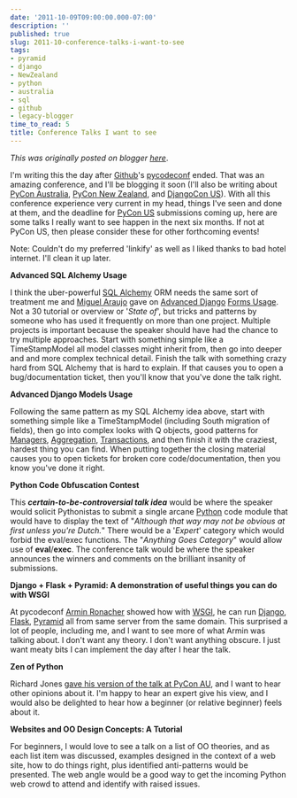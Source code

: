 ```yaml
---
date: '2011-10-09T09:00:00.000-07:00'
description: ''
published: true
slug: 2011-10-conference-talks-i-want-to-see
tags:
- pyramid
- django
- NewZealand
- python
- australia
- sql
- github
- legacy-blogger
time_to_read: 5
title: Conference Talks I want to see
---
```


*This was originally posted on blogger [here](https://pydanny.blogspot.com/2011/10/conference-talks-i-want-to-see.html)*.

I'm writing this the day after [Github](https://github.com/)'s [pycodeconf](https://py.codeconf.com/) ended. That was an amazing conference, and I'll be blogging it soon (I'll also be writing about [PyCon Australia](https://pycon-au.org/), [PyCon New Zealand](https://nz.pycon.org/2011), and [DjangoCon US](https://djangocon.us/)). With all this conference experience very current in my head, things I've seen and done at them, and the&nbsp;deadline for [PyCon US](https://us.pycon.org/2012/) submissions coming up, here are some talks I really want to see happen in the next six months. If not at PyCon US, then please consider these for other forthcoming events!

Note: Couldn't do my preferred 'linkify' as well as I liked thanks to bad hotel internet. I'll clean it up later.

<b>Advanced SQL Alchemy Usage</b>

I think the uber-powerful [SQL Alchemy](https://sqlalchemy.org/) ORM needs the same sort of treatment me and [Miguel Araujo](https://tothinkornottothink.com/) gave on [Advanced Django](https://www.slideshare.net/pydanny/advanced-django-forms-usage) [Forms Usage](https://speakerdeck.com/u/pydanny/p/advanced-django-forms-usage). Not a 30 tutorial or overview or '<i>State of</i>', but tricks and patterns by someone who has used it frequently on more than one project. Multiple projects is important because the speaker should have had the chance to try multiple approaches. Start with something simple like a TimeStampModel all model classes might inherit from, then go into deeper and and more complex technical detail. Finish the talk with something crazy hard from SQL Alchemy that is hard to explain. If that causes you to open a  bug/documentation ticket, then you'll know that you've done the talk right. 

<b>Advanced Django Models Usage</b>

Following the same pattern as my SQL Alchemy idea above, start with something simple like a TimeStampModel (including South  migration of fields), then go into complex looks with Q objects, good patterns for [Managers](https://docs.djangoproject.com/en/1.3/topics/db/managers/), [Aggregation](https://docs.djangoproject.com/en/1.3/topics/db/aggregation/), [Transactions](https://docs.djangoproject.com/en/1.3/topics/db/transactions/), and then finish it with the craziest, hardest thing you can find. When putting together the closing material causes you to open tickets for broken core code/documentation, then you know you've done it right. 

<b>Python Code Obfuscation Contest</b>

This <i><b>certain-to-be-controversial talk idea</b></i> would be where the speaker would solicit Pythonistas to submit a single  arcane [Python](https://python.org/) code module that would have to display the text of "<i>Although that way may not be obvious at first unless you're Dutch.</i>" There would be a '<i>Expert</i>' category which would forbid the eval/exec functions. The "<i>Anything Goes Category</i>" would allow use of <b>eval</b>/<b>exec</b>. The conference talk would be where the speaker announces the winners and comments on the brilliant insanity of submissions.

<b>Django + Flask + Pyramid: A demonstration of useful things you can do with WSGI</b>

At pycodeconf [Armin Ronacher](https://lucumr.pocoo.org/) showed how with [WSGI](https://www.wsgi.org/), he can run [Django](https://djangoproject.com/), [Flask](https://flask.pocoo.org/), [Pyramid](https://pylonsproject.com/) all from same server from the same domain. This surprised a lot of people, including me, and I want to see more of what Armin was talking about. I don't want any theory. I don't want anything obscure. I just want meaty bits I can implement the day after I hear the talk.

<b>Zen of Python</b>

Richard Jones [gave his version of the talk at PyCon AU](https://pydanny-event-notes.readthedocs.org/en/latest/PyconAU2011/zen_of_python.html), and I want to hear other opinions about it. I'm happy to hear an expert give his view, and I would also be delighted to hear how a beginner (or relative beginner) feels about it.

<b>Websites and OO Design Concepts: A Tutorial</b>

For beginners, I would love to see a talk on a list of OO theories, and as each list item was discussed, examples designed in the context of a web site, how to do things right, plus identified anti-patterns would be presented. The web angle would be a good way to get the incoming Python web crowd to attend and identify with raised issues.